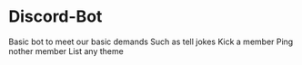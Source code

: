# Discord-Bot
Basic bot to meet our basic demands
Such as tell jokes
Kick a member
Ping nother member
List any theme
